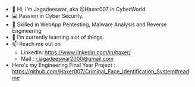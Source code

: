 - 👋 Hi, I’m Jagadeeswar, aka @Haxer007 in CyberWorld
- 💻 Passion in Cyber Security.
- 👀 Skilled in WebApp Pentesting, Malware Analysis and Reverse Engineering
- 🌱 I’m currently learning alot of things.
- 📫 Reach me out on 
     - LinkedIn: https://www.linkedin.com/in/haxer/
     - Mail    : r.jagadeeswar2000@gmail.com
- Here's my Engineering Final Year Project : https://github.com/Haxer007/Criminal_Face_Identification_System#readme
<!---
Haxer007/Haxer007 is a ✨ special ✨ repository because its `README.md` (this file) appears on your GitHub profile.
You can click the Preview link to take a look at your changes.
--->
